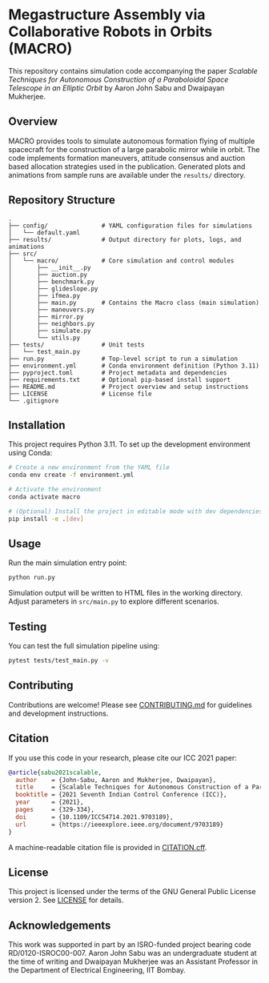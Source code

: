 # Megastructure Assembly via Collaborative Robots in Orbits (MACRO)

This repository contains simulation code accompanying the paper *Scalable Techniques for Autonomous Construction of a Paraboloidal Space Telescope in an Elliptic Orbit* by Aaron John Sabu and Dwaipayan Mukherjee.

## Overview

MACRO provides tools to simulate autonomous formation flying of multiple spacecraft for the construction of a large parabolic mirror while in orbit. The code implements formation maneuvers, attitude consensus and auction based allocation strategies used in the publication. Generated plots and animations from sample runs are available under the `results/` directory.

<!-- ## Abstract

It is well acknowledged that human-made technology is not always at par with human curiosity, and an example is the inability to send large telescopes to outer space despite their higher resolution and less atmospheric interference. In this paper, we develop a framework for autonomous in-orbit construction using spacecraft formation such that a large telescope can be built in an elliptic orbit using multiple spacecraft. We split this problem into four steps for converging the position and attitude of each spacecraft at predefined values around a central spacecraft. Each spacecraft performs attitude synchronization with its neighbors to match its three degrees of freedom in orientation as a parabolic mirror. Simulations validate our proposed methods and the paper concludes with an open possibility of using other techniques to improve upon existing results. -->

## Repository Structure

```
.
├── config/               # YAML configuration files for simulations
│   └── default.yaml
├── results/              # Output directory for plots, logs, and animations
├── src/
│   └── macro/            # Core simulation and control modules
│       ├── __init__.py
│       ├── auction.py
│       ├── benchmark.py
│       ├── glideslope.py
│       ├── ifmea.py
│       ├── main.py       # Contains the Macro class (main simulation)
│       ├── maneuvers.py
│       ├── mirror.py
│       ├── neighbors.py
│       ├── simulate.py
│       └── utils.py
├── tests/                # Unit tests
│   └── test_main.py
├── run.py                # Top-level script to run a simulation
├── environment.yml       # Conda environment definition (Python 3.11)
├── pyproject.toml        # Project metadata and dependencies
├── requirements.txt      # Optional pip-based install support
├── README.md             # Project overview and setup instructions
├── LICENSE               # License file
└── .gitignore
```

## Installation

This project requires Python 3.11. To set up the development environment using Conda:

```bash
# Create a new environment from the YAML file
conda env create -f environment.yml

# Activate the environment
conda activate macro

# (Optional) Install the project in editable mode with dev dependencies
pip install -e .[dev]
```

## Usage

Run the main simulation entry point:

```bash
python run.py
```

Simulation output will be written to HTML files in the working directory. 
Adjust parameters in `src/main.py` to explore different scenarios.

## Testing

You can test the full simulation pipeline using:

```bash
pytest tests/test_main.py -v
```

## Contributing

Contributions are welcome! Please see [CONTRIBUTING.md](CONTRIBUTING.md) for guidelines and development instructions.

## Citation

If you use this code in your research, please cite our ICC 2021 paper:

```bibtex
@article{sabu2021scalable,
  author    = {John-Sabu, Aaron and Mukherjee, Dwaipayan},
  title     = {Scalable Techniques for Autonomous Construction of a Paraboloidal Space Telescope in an Elliptic Orbit},
  booktitle = {2021 Seventh Indian Control Conference (ICC)},
  year      = {2021},
  pages     = {329-334},
  doi       = {10.1109/ICC54714.2021.9703189},
  url       = {https://ieeexplore.ieee.org/document/9703189}
}
```

A machine-readable citation file is provided in [CITATION.cff](CITATION.cff).

## License

This project is licensed under the terms of the GNU General Public License version 2. See [LICENSE](LICENSE) for details.

## Acknowledgements

This work was supported in part by an ISRO-funded project bearing code RD/0120-ISROC00-007. Aaron John Sabu was an undergraduate student at the time of writing and Dwaipayan Mukherjee was an Assistant Professor in the Department of Electrical Engineering, IIT Bombay.